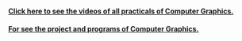 <h4><a href="https://kr123manish.github.io/CG_video.github.io/">Click here to see the videos of all practicals of Computer Graphics.</a></h4>
<h4><a href="https://github.com/kr123Manish/ComputerGraphics_with_openGL">For see the project and programs of Computer Graphics.</a><h4>
